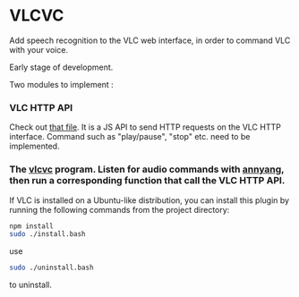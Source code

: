 VLCVC
=====

Add speech recognition to the VLC web interface, in order to command VLC with your voice.

Early stage of development.

Two modules to implement :

### VLC HTTP API
Check out [that file](https://github.com/cGuille/vlcvc/blob/master/vlcvc-plugin/vlc-http-api.js). It is a JS API to send HTTP requests on the VLC HTTP interface. Command such as "play/pause", "stop" etc. need to be implemented.

### The [vlcvc](https://github.com/cGuille/vlcvc/blob/master/vlcvc-plugin/vlcvc.js) program. Listen for audio commands with [annyang](https://github.com/TalAter/annyang), then run a corresponding function that call the VLC HTTP API.

If VLC is installed on a Ubuntu-like distribution, you can install this plugin by running the following commands from the project directory:
```bash
npm install
sudo ./install.bash
```

use
```bash
sudo ./uninstall.bash
```
to uninstall.
